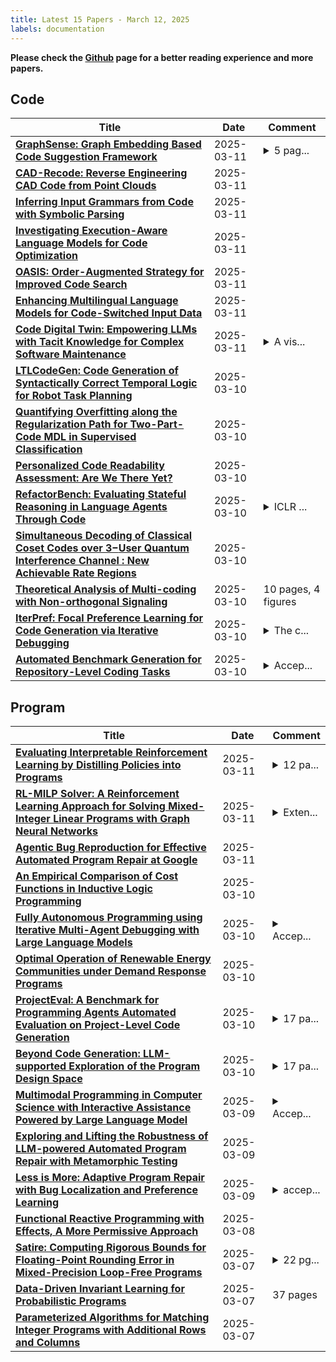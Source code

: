```yaml
---
title: Latest 15 Papers - March 12, 2025
labels: documentation
---
```

**Please check the [Github](https://github.com/zezhishao/MTS_Daily_ArXiv) page for a better reading experience and more papers.**

## Code
| **Title** | **Date** | **Comment** |
| --- | --- | --- |
| **[GraphSense: Graph Embedding Based Code Suggestion Framework](http://arxiv.org/abs/2503.08648v1)** | 2025-03-11 | <details><summary>5 pag...</summary><p>5 pages and 10 figures</p></details> |
| **[CAD-Recode: Reverse Engineering CAD Code from Point Clouds](http://arxiv.org/abs/2412.14042v2)** | 2025-03-11 |  |
| **[Inferring Input Grammars from Code with Symbolic Parsing](http://arxiv.org/abs/2503.08486v1)** | 2025-03-11 |  |
| **[Investigating Execution-Aware Language Models for Code Optimization](http://arxiv.org/abs/2503.08228v1)** | 2025-03-11 |  |
| **[OASIS: Order-Augmented Strategy for Improved Code Search](http://arxiv.org/abs/2503.08161v1)** | 2025-03-11 |  |
| **[Enhancing Multilingual Language Models for Code-Switched Input Data](http://arxiv.org/abs/2503.07990v1)** | 2025-03-11 |  |
| **[Code Digital Twin: Empowering LLMs with Tacit Knowledge for Complex Software Maintenance](http://arxiv.org/abs/2503.07967v1)** | 2025-03-11 | <details><summary>A vis...</summary><p>A vision paper that will be continuously updated</p></details> |
| **[LTLCodeGen: Code Generation of Syntactically Correct Temporal Logic for Robot Task Planning](http://arxiv.org/abs/2503.07902v1)** | 2025-03-10 |  |
| **[Quantifying Overfitting along the Regularization Path for Two-Part-Code MDL in Supervised Classification](http://arxiv.org/abs/2503.02110v2)** | 2025-03-10 |  |
| **[Personalized Code Readability Assessment: Are We There Yet?](http://arxiv.org/abs/2503.07870v1)** | 2025-03-10 |  |
| **[RefactorBench: Evaluating Stateful Reasoning in Language Agents Through Code](http://arxiv.org/abs/2503.07832v1)** | 2025-03-10 | <details><summary>ICLR ...</summary><p>ICLR 2025 Camera Ready</p></details> |
| **[Simultaneous Decoding of Classical Coset Codes over $3-$User Quantum Interference Channel : New Achievable Rate Regions](http://arxiv.org/abs/2503.07804v1)** | 2025-03-10 |  |
| **[Theoretical Analysis of Multi-coding with Non-orthogonal Signaling](http://arxiv.org/abs/2503.07765v1)** | 2025-03-10 | 10 pages, 4 figures |
| **[IterPref: Focal Preference Learning for Code Generation via Iterative Debugging](http://arxiv.org/abs/2503.02783v2)** | 2025-03-10 | <details><summary>The c...</summary><p>The code and data will be released soon</p></details> |
| **[Automated Benchmark Generation for Repository-Level Coding Tasks](http://arxiv.org/abs/2503.07701v1)** | 2025-03-10 | <details><summary>Accep...</summary><p>Accepted at DL4C@ICLR'25 and FMWild@ICLR'25</p></details> |

## Program
| **Title** | **Date** | **Comment** |
| --- | --- | --- |
| **[Evaluating Interpretable Reinforcement Learning by Distilling Policies into Programs](http://arxiv.org/abs/2503.08322v1)** | 2025-03-11 | <details><summary>12 pa...</summary><p>12 pages of main text, under review</p></details> |
| **[RL-MILP Solver: A Reinforcement Learning Approach for Solving Mixed-Integer Linear Programs with Graph Neural Networks](http://arxiv.org/abs/2411.19517v4)** | 2025-03-11 | <details><summary>Exten...</summary><p>Extended version (17 pages, 8 figures). Accepted at the 2025 AAAI Workshop on AI to Accelerate Science and Engineering (AI2ASE)</p></details> |
| **[Agentic Bug Reproduction for Effective Automated Program Repair at Google](http://arxiv.org/abs/2502.01821v2)** | 2025-03-11 |  |
| **[An Empirical Comparison of Cost Functions in Inductive Logic Programming](http://arxiv.org/abs/2503.07554v1)** | 2025-03-10 |  |
| **[Fully Autonomous Programming using Iterative Multi-Agent Debugging with Large Language Models](http://arxiv.org/abs/2503.07693v1)** | 2025-03-10 | <details><summary>Accep...</summary><p>Accepted for publication in ACM Trans. Evol. Learn. Optim., February 2025. arXiv admin note: text overlap with arXiv:2304.10423</p></details> |
| **[Optimal Operation of Renewable Energy Communities under Demand Response Programs](http://arxiv.org/abs/2503.07149v1)** | 2025-03-10 |  |
| **[ProjectEval: A Benchmark for Programming Agents Automated Evaluation on Project-Level Code Generation](http://arxiv.org/abs/2503.07010v1)** | 2025-03-10 | <details><summary>17 pa...</summary><p>17 pages (9 Appendix pages), 4 figures, 7 tables</p></details> |
| **[Beyond Code Generation: LLM-supported Exploration of the Program Design Space](http://arxiv.org/abs/2503.06911v1)** | 2025-03-10 | <details><summary>17 pa...</summary><p>17 pages; 4 figures; 1 table; to appear in CHI '25</p></details> |
| **[Multimodal Programming in Computer Science with Interactive Assistance Powered by Large Language Model](http://arxiv.org/abs/2503.06552v1)** | 2025-03-09 | <details><summary>Accep...</summary><p>Accepted in Proceedings of the 27th International Conference on. Human-Computer Interaction, 2025</p></details> |
| **[Exploring and Lifting the Robustness of LLM-powered Automated Program Repair with Metamorphic Testing](http://arxiv.org/abs/2410.07516v2)** | 2025-03-09 |  |
| **[Less is More: Adaptive Program Repair with Bug Localization and Preference Learning](http://arxiv.org/abs/2503.06510v1)** | 2025-03-09 | <details><summary>accep...</summary><p>accepted by AAAI2025 Oral</p></details> |
| **[Functional Reactive Programming with Effects, A More Permissive Approach](http://arxiv.org/abs/2503.06162v1)** | 2025-03-08 |  |
| **[Satire: Computing Rigorous Bounds for Floating-Point Rounding Error in Mixed-Precision Loop-Free Programs](http://arxiv.org/abs/2503.05924v1)** | 2025-03-07 | <details><summary>22 pg...</summary><p>22 pgs, 8 figures, 4 tables</p></details> |
| **[Data-Driven Invariant Learning for Probabilistic Programs](http://arxiv.org/abs/2106.05421v4)** | 2025-03-07 | 37 pages |
| **[Parameterized Algorithms for Matching Integer Programs with Additional Rows and Columns](http://arxiv.org/abs/2503.05548v1)** | 2025-03-07 |  |

